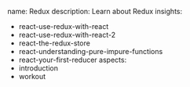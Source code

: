 name: Redux
description: Learn about Redux
insights:
  - react-use-redux-with-react
  - react-use-redux-with-react-2
  - react-the-redux-store
  - react-understanding-pure-impure-functions
  - react-your-first-reducer
aspects:
  - introduction
  - workout
 

